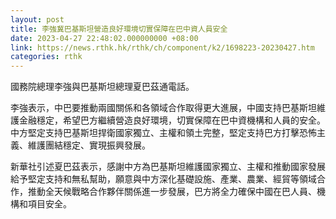 ```yaml
---
layout: post
title: 李強冀巴基斯坦營造良好環境切實保障在巴中資人員安全
date: 2023-04-27 22:48:02.000000000 +08:00
link: https://news.rthk.hk/rthk/ch/component/k2/1698223-20230427.htm
categories: rthk
---
```


國務院總理李強與巴基斯坦總理夏巴茲通電話。

李強表示，中巴要推動兩國關係和各領域合作取得更大進展，中國支持巴基斯坦維護金融穩定，希望巴方繼續營造良好環境，切實保障在巴中資機構和人員的安全。中方堅定支持巴基斯坦捍衛國家獨立、主權和領土完整，堅定支持巴方打擊恐怖主義、維護團結穩定、實現振興發展。

新華社引述夏巴茲表示，感謝中方為巴基斯坦維護國家獨立、主權和推動國家發展給予堅定支持和無私幫助，願意與中方深化基礎設施、產業、農業、經貿等領域合作，推動全天候戰略合作夥伴關係進一步發展，巴方將全力確保中國在巴人員、機構和項目安全。
